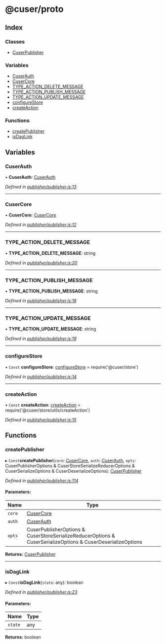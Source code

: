 # @cuser/proto

## Index

### Classes

* [CuserPublisher](classes/cuserpublisher.md)

### Variables

* [CuserAuth](globals.md#cuserauth)
* [CuserCore](globals.md#cusercore)
* [TYPE\_ACTION\_DELETE\_MESSAGE](globals.md#type_action_delete_message)
* [TYPE\_ACTION\_PUBLISH\_MESSAGE](globals.md#type_action_publish_message)
* [TYPE\_ACTION\_UPDATE\_MESSAGE](globals.md#type_action_update_message)
* [configureStore](globals.md#configurestore)
* [createAction](globals.md#createaction)

### Functions

* [createPublisher](globals.md#createpublisher)
* [isDagLink](globals.md#isdaglink)

## Variables

### CuserAuth

•  **CuserAuth**: [CuserAuth](globals.md#cuserauth)

*Defined in [publisher/publisher.js:13](https://github.com/rubeniskov/cuser/blob/45e5718/packages/publisher/publisher.js#L13)*

___

### CuserCore

•  **CuserCore**: [CuserCore](globals.md#cusercore)

*Defined in [publisher/publisher.js:12](https://github.com/rubeniskov/cuser/blob/45e5718/packages/publisher/publisher.js#L12)*

___

### TYPE\_ACTION\_DELETE\_MESSAGE

•  **TYPE\_ACTION\_DELETE\_MESSAGE**: string

*Defined in [publisher/publisher.js:20](https://github.com/rubeniskov/cuser/blob/45e5718/packages/publisher/publisher.js#L20)*

___

### TYPE\_ACTION\_PUBLISH\_MESSAGE

•  **TYPE\_ACTION\_PUBLISH\_MESSAGE**: string

*Defined in [publisher/publisher.js:18](https://github.com/rubeniskov/cuser/blob/45e5718/packages/publisher/publisher.js#L18)*

___

### TYPE\_ACTION\_UPDATE\_MESSAGE

•  **TYPE\_ACTION\_UPDATE\_MESSAGE**: string

*Defined in [publisher/publisher.js:19](https://github.com/rubeniskov/cuser/blob/45e5718/packages/publisher/publisher.js#L19)*

___

### configureStore

• `Const` **configureStore**: [configureStore](globals.md#configurestore) = require('@cuser/store')

*Defined in [publisher/publisher.js:14](https://github.com/rubeniskov/cuser/blob/45e5718/packages/publisher/publisher.js#L14)*

___

### createAction

• `Const` **createAction**: [createAction](globals.md#createaction) = require('@cuser/store/utils/createAction')

*Defined in [publisher/publisher.js:15](https://github.com/rubeniskov/cuser/blob/45e5718/packages/publisher/publisher.js#L15)*

## Functions

### createPublisher

▸ `Const`**createPublisher**(`core`: [CuserCore](globals.md#cusercore), `auth`: [CuserAuth](globals.md#cuserauth), `opts`: CuserPublisherOptions & CuserStoreSerializeReducerOptions & CuserSerializeOptions & CuserDeserializeOptions): [CuserPublisher](classes/cuserpublisher.md)

*Defined in [publisher/publisher.js:114](https://github.com/rubeniskov/cuser/blob/45e5718/packages/publisher/publisher.js#L114)*

#### Parameters:

Name | Type |
------ | ------ |
`core` | [CuserCore](globals.md#cusercore) |
`auth` | [CuserAuth](globals.md#cuserauth) |
`opts` | CuserPublisherOptions & CuserStoreSerializeReducerOptions & CuserSerializeOptions & CuserDeserializeOptions |

**Returns:** [CuserPublisher](classes/cuserpublisher.md)

___

### isDagLink

▸ `Const`**isDagLink**(`state`: any): boolean

*Defined in [publisher/publisher.js:23](https://github.com/rubeniskov/cuser/blob/45e5718/packages/publisher/publisher.js#L23)*

#### Parameters:

Name | Type |
------ | ------ |
`state` | any |

**Returns:** boolean
